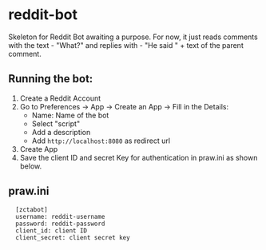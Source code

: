 # reddit-bot
Skeleton for Reddit Bot awaiting a purpose. For now, it just reads comments with the text - "What?" and replies with - "He said " + text of the parent comment.


## Running the bot:
1. Create a Reddit Account
2. Go to Preferences -> App -> Create an App -> Fill in the Details:
    * Name: Name of the bot
    * Select "script"
    * Add a description
    * Add ```http://localhost:8080``` as redirect url
3. Create App
4. Save the client ID and secret Key for authentication in praw.ini as shown below. 

## praw.ini 
```
  [zctabot]
  username: reddit-username
  password: reddit-password
  client_id: client ID
  client_secret: client secret key
```
